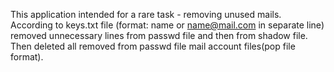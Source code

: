 This application intended for a rare task - removing unused mails.
According to keys.txt file (format: name or name@mail.com in separate line) removed unnecessary lines from passwd file and then from shadow file.
Then deleted all removed from passwd file mail account files(pop file format).
